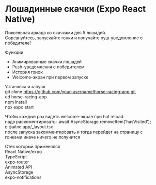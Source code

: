 # Лошадинные скачки (Expo React Native)

Пиксельная аркада со скачками для 5 лошадей.  
Соревнуйтесь, запускайте гонки и получайте пуш-уведомление о победителе!

 Функции

- Анимированные скачки лошадей
- Push-уведомления с победителем 
- История гонок 
- Welcome-экран при первом запуске

Установка и запуск <br/>
git clone https://github.com/your-username/horse-racing-app.git <br/>
cd horse-racing-app <br/>
npm install <br/>
npx expo start <br/>


Чтобы каждый раз видеть welcome-экран при hot reload:<br/>
надо раскоментировать-  await AsyncStorage.removeItem('hasVisited');<br/>
в файле app/_layout.tsx <br/>
после запуска закомментировать и тогда перейдет на страницу с гонками иначе ничего не получится<br/>


Стек который применялся <br/>
React Native/expo <br/>
TypeScript <br/>
expo-router <br/>
Animated API <br/>
AsyncStorage <br/>
expo-notifications <br/>
